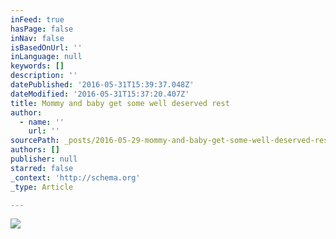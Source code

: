 ```yaml
---
inFeed: true
hasPage: false
inNav: false
isBasedOnUrl: ''
inLanguage: null
keywords: []
description: ''
datePublished: '2016-05-31T15:39:37.048Z'
dateModified: '2016-05-31T15:37:20.407Z'
title: Mommy and baby get some well deserved rest
author:
  - name: ''
    url: ''
sourcePath: _posts/2016-05-29-mommy-and-baby-get-some-well-deserved-rest.md
authors: []
publisher: null
starred: false
_context: 'http://schema.org'
_type: Article

---
```

![](https://the-grid-user-content.s3-us-west-2.amazonaws.com/55271170-5462-4ed8-8361-f077213cef69.jpg)